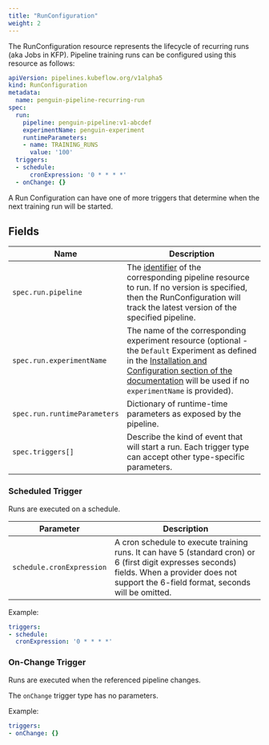 ```yaml
---
title: "RunConfiguration"
weight: 2
---
```


The RunConfiguration resource represents the lifecycle of recurring runs (aka Jobs in KFP).
Pipeline training runs can be configured using this resource as follows:

```yaml
apiVersion: pipelines.kubeflow.org/v1alpha5
kind: RunConfiguration
metadata:
  name: penguin-pipeline-recurring-run
spec:
  run:
    pipeline: penguin-pipeline:v1-abcdef
    experimentName: penguin-experiment
    runtimeParameters:
    - name: TRAINING_RUNS
      value: '100'
  triggers:
  - schedule:
      cronExpression: '0 * * * *'
  - onChange: {}
```

A Run Configuration can have one of more triggers that determine when the next training run will be started.

## Fields

| Name                         | Description                                                                                                                                                                                                                                       |
|------------------------------|---------------------------------------------------------------------------------------------------------------------------------------------------------------------------------------------------------------------------------------------------|
| `spec.run.pipeline`          | The [identifier](../pipeline/#identifier) of the corresponding pipeline resource to run. If no version is specified, then the RunConfiguration will track the latest version of the specified pipeline.                                           |
| `spec.run.experimentName`    | The name of the corresponding experiment resource (optional - the `Default` Experiment as defined in the [Installation and Configuration section of the documentation](README.md#configuration) will be used if no `experimentName` is provided). |
| `spec.run.runtimeParameters` | Dictionary of runtime-time parameters as exposed by the pipeline.                                                                                                                                                                                 |
| `spec.triggers[]`            | Describe the kind of event that will start a run. Each trigger type can accept other type-specific parameters.                                                                                                                                    |

### Scheduled Trigger

Runs are executed on a schedule.

| Parameter                 | Description                                                                                                                                                                                        |
|---------------------------|----------------------------------------------------------------------------------------------------------------------------------------------------------------------------------------------------|
| `schedule.cronExpression` | A cron schedule to execute training runs. It can have 5 (standard cron) or 6 (first digit expresses seconds) fields. When a provider does not support the 6-field format, seconds will be omitted. |

Example:
```yaml
triggers:
- schedule:
  cronExpression: '0 * * * *'
```

### On-Change Trigger

Runs are executed when the referenced pipeline changes.

The `onChange` trigger type has no parameters.

Example:
```yaml
triggers:
- onChange: {}
```
